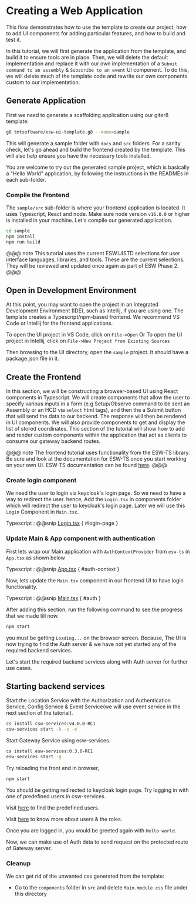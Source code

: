 # Creating a Web Application

This flow demonstrates how to use the template to create our project, how to add UI components for adding particular features,
and how to build and test it.

In this tutorial, we will first generate the application from the template, and build it to ensure tools are in place.
Then, we will delete the default implementation and replace it with our own implementation of a `Submit command to an assembly` & `Subscribe to an event` UI component. To
do this, we will delete much of the template code and rewrite our own components custom to our implementation.

## Generate Application

First we need to generate a scaffolding application using our giter8 template:

```bash
g8 tmtsoftware/esw-ui-template.g8 --name=sample
```

This will generate a sample folder with `docs` and `src` folders.  For a sanity check, let's go ahead and
build the frontend created by the template.  This will also help ensure you have the necessary tools installed.

You are welcome to try out the generated sample project, which is basically a "Hello World" application, by following
the  instructions in the READMEs in each sub-folder.

### Compile the Frontend

The `sample/src` sub-folder is where your frontend application is located.  It uses Typescript, React and node.
Make sure node version `v16.0.0` or higher is installed in your machine. Let's compile our generated application.

```bash
cd sample
npm install
npm run build
```

@@@ note
This tutorial uses the current ESW.UISTD selections for user interface languages, libraries, and tools. These are the current selections.
They will be reviewed and updated once again as part of ESW Phase 2.
@@@

## Open in Development Environment

At this point, you may want to open the project in an Integrated Development Environment (IDE), such as Intellij,
if you are using one.  The template creates a Typescript/npm-based frontend. We recommend VS Code or Intellij for the frontend applications.

To open the UI project in VS Code, click on `File->Open` Or To open the UI project in Intellij, click on `File->New Project from Existing Sources`

Then browsing to the UI directory, open the `sample` project.  It should have a package.json file in it.

## Create the Frontend

In this section, we will be constructing a browser-based UI using React components in Typescript.  We will create
components that allow the user to specify various inputs in a form (e.g Setup/Observe command to be sent an Assembly or an HCD via `select` html tags),
and then the a Submit button that will send the data to our
backend.  The response will then be rendered in UI components. We will also provide components to get and display the
list of stored coordinates.  This section of the tutorial will show how to add and render custom components within the
application that act as clients to consume our gateway backend routes.

@@@ note
The frontend tutorial uses functionality from the ESW-TS library.  Be sure and look at the documentation for ESW-TS once
you start working on your own UI.  ESW-TS documentation can be found [here](http://tmtsoftware.github.io/esw-ts).
@@@

### Create login component

We need the user to login via keycloak's login page. So we need to have a way to redirect the user.
hence, Add the `Login.tsx` in components folder which will redirect the user to keycloak's login page.
Later we will use this `Login` Component in `Main.tsx`.

Typescript
: @@snip [Login.tsx](../../../../src/components/Login.tsx) { #login-page }

### Update Main & App component with authentication

First lets wrap our Main application with `AuthContextProvider` from `esw-ts` in `App.tsx` as shown below

Typescript
: @@snip [App.tsx](../../../../src/App.tsx) { #auth-context }

Now, lets update the `Main.tsx` component in our frontend UI to have login functionality.

Typescript
: @@snip [Main.tsx](../../../../src/components/Main.tsx) { #auth }

After adding this section, run the following command to see the progress that we made till now.

```bash
npm start
```

you must be getting `Loading...` on the browser screen.
Because, The UI is now trying to find the Auth server & we have not yet started any of the required backend services.

Let's start the required backend services along with Auth server for further use cases.

## Starting backend services

Start the Location Service with the Authorization and Authentication Service, Config Service & Event Service(we will use event service in the next section of the tutorial).

```bash
cs install csw-services:v4.0.0-RC1
csw-services start -k -c -e
```

Start Gateway Service using esw-services.

```bash
cs install esw-services:0.3.0-RC1
esw-services start -g

```

Try reloading the front end in browser,

```bash
npm start
```

You should be getting redirected to keycloak login page.
Try logging in with one of predefined users in csw-services.

Visit [here](https://tmtsoftware.github.io/csw/0.1.0-SNAPSHOT/apps/cswservices.html#predefined-users-) to find the predefined users.

Visit [here](https://tmtsoftware.github.io/esw/0.1.0-SNAPSHOT/uisupport/gateway.html) to know more about users & the roles.

Once you are logged in, you would be greeted again with `Hello world`.

Now, we can make use of Auth data to send request on the protected route of Gateway server.

### Cleanup

We can get rid of the unwanted css generated from the template:

* Go to the `components` folder in `src` and delete `Main.module.css` file under this directory
